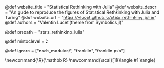 <!--
Add here global page variables to use throughout your
website.
The website_* must be defined for the RSS to work
-->
@def website_title = "Statistical Rethinking with Julia"
@def website_descr = "An guide to reproduce the figures of Statistical Rethkinking with Julia and Turing"
@def website_url   = "https://vlucet.github.io/stats_rethinking_julia/"
@def authors = "Valentin Lucet (theme from Symbolics.jl)"

@def prepath = "stats_rethinking_julia"

@def mintoclevel = 2

<!--
Add here files or directories that should be ignored by Franklin, otherwise
these files might be copied and, if markdown, processed by Franklin which
you might not want. Indicate directories by ending the name with a `/`.
-->
@def ignore = ["node_modules/", "franklin", "franklin.pub"]

<!--
Add here global latex commands to use throughout your
pages. It can be math commands but does not need to be.
For instance:
* \newcommand{\phrase}{This is a long phrase to copy.}
-->
\newcommand{\R}{\mathbb R}
\newcommand{\scal}[1]{\langle #1 \rangle}
